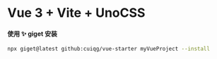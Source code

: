 # Vue 3 + Vite + UnoCSS

#### 使用 ✨ giget 安装

```bash
npx giget@latest github:cuiqg/vue-starter myVueProject --install
```
